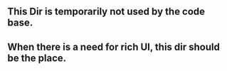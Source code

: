 ## This Dir is temporarily not used by the code base. 
## When there is a need for rich UI, this dir should be the place.
